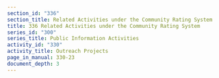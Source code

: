 ```yaml
---
section_id: "336"
section_title: Related Activities under the Community Rating System
title: 336 Related Activities under the Community Rating System
series_id: "300"
series_title: Public Information Activities
activity_id: "330"
activity_title: Outreach Projects
page_in_manual: 330-23
document_depth: 3
---
```

